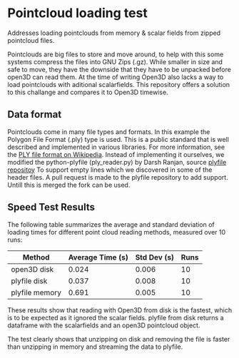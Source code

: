 # Pointcloud loading test
Addresses loading pointclouds from memory & scalar fields from zipped pointcloud files.


Pointclouds are big files to store and move around, to help with this some systems compress the files into GNU Zips (.gz). While smaller in size and safe to move, they have the downside that they have to be unpacked before open3D can read them.
At the time of writing Open3D also lacks a way to load pointclouds with aditional scalarfields. This repository offers a solution to this challange and compares it to Open3D timewise.

## Data format
Pointclouds come in many file types and formats. In this example the Polygon File Format (.ply) type is used. This is a public standard that is well described and implemented in various libraries. For more information, see the [PLY file format on Wikipedia](https://en.wikipedia.org/wiki/PLY_(file_format)).
Instead of implementing it ourselves, we modified the python-plyfile (ply_reader.py) by Darsh Ranjan, source [plyfile repositoy](https://github.com/dranjan/python-plyfile) To support empty lines which we discovered in some of the header files. A pull request is made to the plyfile repository to add support. Untill this is merged the fork can be used.


## Speed Test Results
The following table summarizes the average and standard deviation of loading times for different point cloud reading methods, measured over 10 runs:

| Method           | Average Time (s) | Std Dev (s) | Runs |
|------------------|------------------|-------------|------|
| open3D disk      | 0.024            | 0.006       | 10   |
| plyfile disk     | 0.037            | 0.008       | 10   |
| plyfile memory   | 0.691            | 0.005       | 10   |

These results show that reading with Open3D from disk is the fastest, which is to be expected as it ignored the scalar fields. plyfile from disk returns a dataframe with the scalarfields and an open3D pointcloud object. 

The test clearly shows that unzipping on disk and removing the file is faster than unzipping in memory and streaming the data to plyfile.